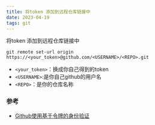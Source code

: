 ```yaml
---
title: 将token 添加到远程仓库链接中
date: 2023-04-19  
tags: git 
---
```


将token 添加到远程仓库链接中

```Shell
git remote set-url origin https://<your_token>@github.com/<USERNAME>/<REPO>.git
```

-   `<your_token>`：换成你自己得到的token
-   `<USERNAME>`:是你自己github的用户名
-   `<REPO>`：是你的仓库名称
### 参考

- [Github使用基于令牌的身份验证](https://zhuanlan.zhihu.com/p/401978754)